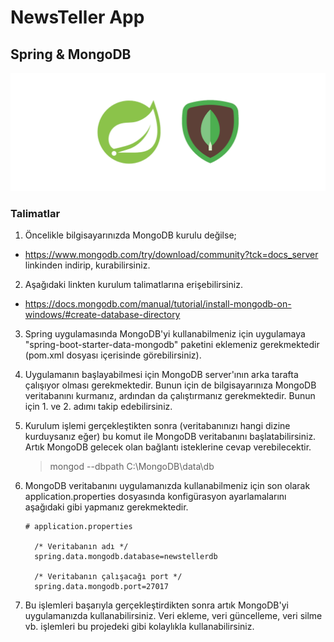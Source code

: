 # NewsTeller App

## Spring & MongoDB

![](mongodb-spring.png)

### Talimatlar

1. Öncelikle bilgisayarınızda MongoDB kurulu değilse;

* https://www.mongodb.com/try/download/community?tck=docs_server
  linkinden indirip, kurabilirsiniz.

2. Aşağıdaki linkten kurulum talimatlarına erişebilirsiniz.

* https://docs.mongodb.com/manual/tutorial/install-mongodb-on-windows/#create-database-directory

3. Spring uygulamasında MongoDB'yi kullanabilmeniz için uygulamaya "spring-boot-starter-data-mongodb" paketini eklemeniz
   gerekmektedir (pom.xml dosyası içerisinde görebilirsiniz).
4. Uygulamanın başlayabilmesi için MongoDB server'ının arka tarafta çalışıyor olması gerekmektedir. Bunun için de
   bilgisayarınıza MongoDB veritabanını kurmanız, ardından da çalıştırmanız gerekmektedir. Bunun için 1. ve 2. adımı
   takip edebilirsiniz.


5. Kurulum işlemi gerçekleştikten sonra (veritabanınızı hangi dizine kurduysanız eğer) bu komut ile MongoDB veritabanını
   başlatabilirsiniz. Artık MongoDB gelecek olan bağlantı isteklerine cevap verebilecektir.
   > mongod --dbpath C:\MongoDB\data\db
6. MongoDB veritabanını uygulamanızda kullanabilmeniz için son olarak application.properties dosyasında konfigürasyon
   ayarlamalarını aşağıdaki gibi yapmanız gerekmektedir.
    ```
    # application.properties
      
      /* Veritabanın adı */
      spring.data.mongodb.database=newstellerdb
      
      /* Veritabanın çalışacağı port */
      spring.data.mongodb.port=27017
    ```
7. Bu işlemleri başarıyla gerçekleştirdikten sonra artık MongoDB'yi uygulamanızda kullanabilirsiniz. Veri ekleme, veri
   güncelleme, veri silme vb. işlemleri bu projedeki gibi kolaylıkla kullanabilirsiniz.

